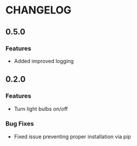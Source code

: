 # CHANGELOG

## 0.5.0
### Features
+ Added improved logging

## 0.2.0
### Features
+ Turn light bulbs on/off
### Bug Fixes
+ Fixed issue preventing proper installation via pip
